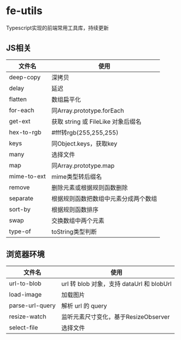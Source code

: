 # fe-utils

Typescript实现的前端常用工具库，持续更新

## JS相关

| 文件名      | 使用                                 |
| ----------- | ------------------------------------ |
| deep-copy   | 深拷贝                               |
| delay       | 延迟                                 |
| flatten     | 数组扁平化                           |
| for-each    | 同Array.prototype.forEach            |
| get-ext     | 获取 string 或 FileLike 对象后缀名   |
| hex-to-rgb  | #fff转rgb(255,255,255)               |
| keys        | 同Object.keys，获取key               |
| many        | 选择文件                             |
| map         | 同Array.prototype.map                |
| mime-to-ext | mime类型转后缀名                     |
| remove      | 删除元素或根据规则函数删除           |
| separate    | 根据规则函数把数组中元素分成两个数组 |
| sort-by     | 根据规则函数排序                     |
| swap        | 交换数组中两个元素                   |
| type-of     | toString类型判断                     |

## 浏览器环境

| 文件名          | 使用                                      |
| --------------- | ----------------------------------------- |
| url-to-blob     | url 转 blob 对象，支持 dataUrl 和 blobUrl |
| load-image      | 加载图片                                  |
| parse-url-query | 解析 url 的 query                         |
| resize-watch    | 监听元素尺寸变化，基于ResizeObserver      |
| select-file     | 选择文件                                  |

